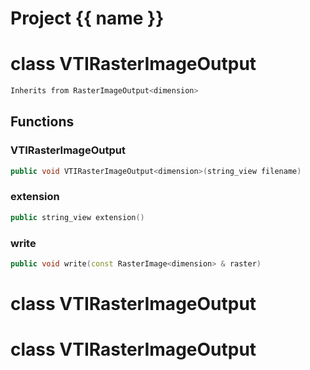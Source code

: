 <script setup>
import {useRoute} from 'vitepress'
const {path} = useRoute()
const tokens = path.split('/')
const words = tokens[2].split('-');
for (let i = 0; i < words.length; i++) {
    words[i] = words[i].charAt(0).toUpperCase() + words[i].slice(1);
    words[i] = words[i].replace('geode', 'Geode')
}
const name = words.join('-');
</script>
# Project {{ name }}

# class VTIRasterImageOutput


```cpp
Inherits from RasterImageOutput<dimension>
```



## Functions

### VTIRasterImageOutput

```cpp
public void VTIRasterImageOutput<dimension>(string_view filename)
```


### extension

```cpp
public string_view extension()
```


### write

```cpp
public void write(const RasterImage<dimension> & raster)
```




# class VTIRasterImageOutput

# class VTIRasterImageOutput

